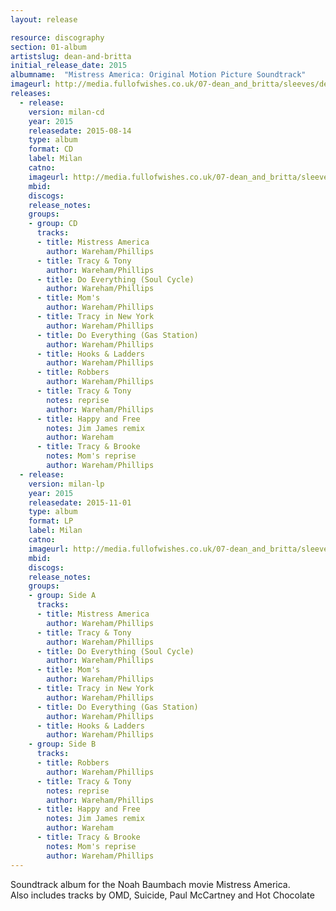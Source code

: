 ```yaml
---
layout: release

resource: discography
section: 01-album
artistslug: dean-and-britta
initial_release_date: 2015
albumname:  "Mistress America: Original Motion Picture Soundtrack"
imageurl: http://media.fullofwishes.co.uk/07-dean_and_britta/sleeves/dean-and-britta-mistress-america.jpg
releases:
  - release: 
    version: milan-cd
    year: 2015
    releasedate: 2015-08-14
    type: album
    format: CD
    label: Milan
    catno: 
    imageurl: http://media.fullofwishes.co.uk/07-dean_and_britta/sleeves/dean-and-britta-mistress-america.jpg
    mbid: 
    discogs: 
    release_notes: 
    groups:
    - group: CD
      tracks:
      - title: Mistress America
        author: Wareham/Phillips
      - title: Tracy & Tony
        author: Wareham/Phillips
      - title: Do Everything (Soul Cycle)
        author: Wareham/Phillips
      - title: Mom's
        author: Wareham/Phillips
      - title: Tracy in New York
        author: Wareham/Phillips
      - title: Do Everything (Gas Station)
        author: Wareham/Phillips
      - title: Hooks & Ladders
        author: Wareham/Phillips
      - title: Robbers
        author: Wareham/Phillips
      - title: Tracy & Tony
        notes: reprise
        author: Wareham/Phillips
      - title: Happy and Free
        notes: Jim James remix
        author: Wareham
      - title: Tracy & Brooke
        notes: Mom's reprise
        author: Wareham/Phillips
  - release: 
    version: milan-lp
    year: 2015
    releasedate: 2015-11-01
    type: album
    format: LP
    label: Milan
    catno: 
    imageurl: http://media.fullofwishes.co.uk/07-dean_and_britta/sleeves/dean-and-britta-mistress-america-lp-britta-instagram.jpg
    mbid: 
    discogs: 
    release_notes: 
    groups:
    - group: Side A
      tracks:
      - title: Mistress America
        author: Wareham/Phillips
      - title: Tracy & Tony
        author: Wareham/Phillips
      - title: Do Everything (Soul Cycle)
        author: Wareham/Phillips
      - title: Mom's
        author: Wareham/Phillips
      - title: Tracy in New York
        author: Wareham/Phillips
      - title: Do Everything (Gas Station)
        author: Wareham/Phillips
      - title: Hooks & Ladders
        author: Wareham/Phillips
    - group: Side B
      tracks:
      - title: Robbers
        author: Wareham/Phillips
      - title: Tracy & Tony
        notes: reprise
        author: Wareham/Phillips
      - title: Happy and Free
        notes: Jim James remix
        author: Wareham
      - title: Tracy & Brooke
        notes: Mom's reprise
        author: Wareham/Phillips
---
```

Soundtrack album for the Noah Baumbach movie Mistress America.  
Also includes tracks by OMD, Suicide, Paul McCartney and Hot Chocolate

